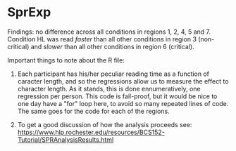 # SprExp

Findings: no difference across all conditions in regions 1, 2, 4, 5 and 7. Condition HL was read *faster* than all other conditions in region 3 (non-critical) and *slower* than all other conditions in region 6 (critical).


Important things to note about the R file:

1. Each participant has his/her peculiar reading time as a function of caracter length, and so
   the regressions allow us to measure the effect to character length. As it stands, this is
   done ennumeratively, one regression per person. This code is fail-proof, but it would be 
   nice to one day have a "for" loop here, to avoid so many repeated lines of code.
   The same goes for the code for each of the regions.

2. To get a good discussion of how the analysis proceeds see: 
    https://www.hlp.rochester.edu/resources/BCS152-Tutorial/SPRAnalysisResults.html
    
